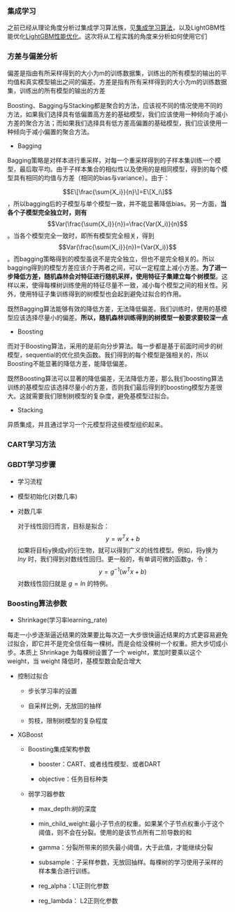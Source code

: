 ### 集成学习

之前已经从理论角度分析过集成学习算法族，见[集成学习算法](https://zhuanlan.zhihu.com/p/97200320)，以及LightGBM性能优化[LightGBM性能优化](https://zhuanlan.zhihu.com/p/102281499)。这次将从工程实践的角度来分析如何使用它们

### 方差与偏差分析

偏差是指由有所采样得到的大小为m的训练数据集，训练出的所有模型的输出的平均值和真实模型输出之间的偏差。方差是指有所有采样得到的大小为m的训练数据集，训练出的所有模型的输出的方差

Boosting、Bagging与Stacking都是聚合的方法，应该视不同的情况使用不同的方法，如果我们选择具有低偏置高方差的基础模型，我们应该使用一种倾向于减小方差的聚合方法；而如果我们选择具有低方差高偏置的基础模型，我们应该使用一种倾向于减小偏置的聚合方法。

- Bagging

Bagging策略是对样本进行重采样，对每一个重采样得到的子样本集训练一个模型，最后取平均。由于子样本集合的相似性以及使用的是相同模型，得到的每个模型具有相同的均值与方差（相同的bias与variance）。由于：

$$E\[\frac{\sum{X_i}}{n}\]=E\[X_i\]$$，所以bagging后的子模型与单个模型一致，并不能显著降低bias。另一方面，**当各个子模型完全独立时，则有**$$Var(\frac{\sum{X_i}}{n})=\frac{Var(X_i)}{n}$$。当各个模型完全一致时，即所有模型完全相关，得到$$Var(\frac{\sum{X_i}}{n})={Var(X_i)}$$。而bagging策略得到的模型虽说不是完全独立，但也不是完全相关的。所以bagging得到的模型方差应该介于两者之间，可以一定程度上减小方差。**为了进一步降低方差，随机森林会对特征进行随机采样，使用特征子集建立每个树模型**。这样以来，使得每棵树训练使用的特征尽量不一致，减小每个模型之间的相关性。另外，使用特征子集训练得到的树模型也会起到避免过拟合的作用。

既然Bagging算法能够有效的降低方差，无法降低偏差。我们训练时，使用的基模型应该选择尽量小的偏差。**所以，随机森林训练得到的树模型一般要求要较深一点**

- Boosting

而对于Boosting算法，采用的是前向分步算法。每一步都是基于前面时间步的树模型，sequential的优化损失函数。我们得到的每个模型是强相关的，所以Boosting不能显著的降低方差，能降低偏差。

既然Boosting算法可以显著的降低偏差，无法降低方差，那么我们boosting算法训练的基模型应该选择尽量小的方差，否则我们最后得到的boosting模型方差很大。这就需要我们限制树模型的复杂度，避免基模型过拟合。

- Stacking

异质集成，并且通过学习一个元模型将这些模型组织起来。

### CART学习方法


### GBDT学习步骤

- 学习流程

- 模型初始化(对数几率)

- 对数几率

  对于线性回归而言，目标是拟合：
  $$
  y=w^{T}x+b
  $$
  如果将目标y换成y的衍生物，就可以得到广义的线性模型。例如，将y换为 $lny$ 时，我们得到对数线性回归。更一般的，有单调可微的函数g，令：
  $$
  y=g^{-1}(w^{T}x+b)
  $$
  对数线性回归就是 $g=ln$ 的特例。

### Boosting算法参数

- Shrinkage(学习率learning_rate)

每走一小步逐渐逼近结果的效果要比每次迈一大步很快逼近结果的方式更容易避免过拟合，即它并不是完全信任每一棵树。而是会给没棵树一个权重。把大步切成小步。本质上 Shrinkage 为每棵树设置了一个 weight，累加时要乘以这个 weight，当 weight 降低时，基模型数会配合增大

- 控制过拟合

    - 步长学习率的设置
    
    - 自采样比例，无放回的抽样
    
    - 剪枝，限制树模型的复杂程度
    
- XGBoost

    - Boosting集成架构参数
    
        - booster：CART、或者线性模型、或者DART
        
        - objective：任务目标种类

    - 弱学习器参数
    
        - max_depth:树的深度
    
        - min_child_weight:最小子节点的权重。如果某个子节点权重小于这个阈值，则不会在分裂。使用的是该节点所有二阶导数的和
    
        - gamma：分裂所带来的损失最小阈值，大于此值，才能继续分裂
        
        - subsample：子采样参数，无放回抽样。每棵树的学习使用子采样的样本集合进行训练。
        
        - reg_alpha：L1正则化参数
        
        - reg_lambda： L2正则化参数


